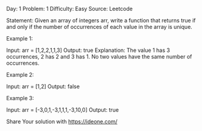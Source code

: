 Day: 1
Problem: 1
Difficulty: Easy
Source: Leetcode 

Statement: 
Given an array of integers arr, write a function that returns true if and only if the number of occurrences of each value in the array is unique.
 
Example 1:

Input: arr = [1,2,2,1,1,3]
Output: true
Explanation: The value 1 has 3 occurrences, 2 has 2 and 3 has 1. No two values have the same number of occurrences.

Example 2:

Input: arr = [1,2]
Output: false

Example 3:

Input: arr = [-3,0,1,-3,1,1,1,-3,10,0]
Output: true

Share Your solution with  https://ideone.com/